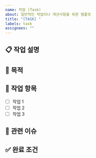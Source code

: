 ```yaml
---
name: 작업 (Task)
about: 일반적인 작업이나 개선사항을 위한 템플릿
title: "[TASK] "
labels: task
assignees: ""
---
```


## 📋 작업 설명

<!-- 수행해야 할 작업에 대해 설명해주세요 -->

## 🎯 목적

<!-- 이 작업의 목적이나 이유를 설명해주세요 -->

## 📝 작업 항목

<!-- 완료해야 할 세부 작업들을 체크리스트로 작성해주세요 -->

- [ ] 작업 1
- [ ] 작업 2
- [ ] 작업 3

## 🔗 관련 이슈

<!-- 관련된 다른 이슈가 있다면 링크해주세요 -->

## ✅ 완료 조건

<!-- 이 작업이 완료되었다고 판단할 수 있는 기준을 작성해주세요 -->
